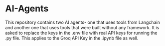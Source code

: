 # AI-Agents
This repository contains two AI agents- one that uses tools from Langchain and another one that uses tools that were built without any framework. It is asked to replace the keys in the .env file with real API keys for running the .py file. This applies to the Groq API Key in the .ipynb file as well.
